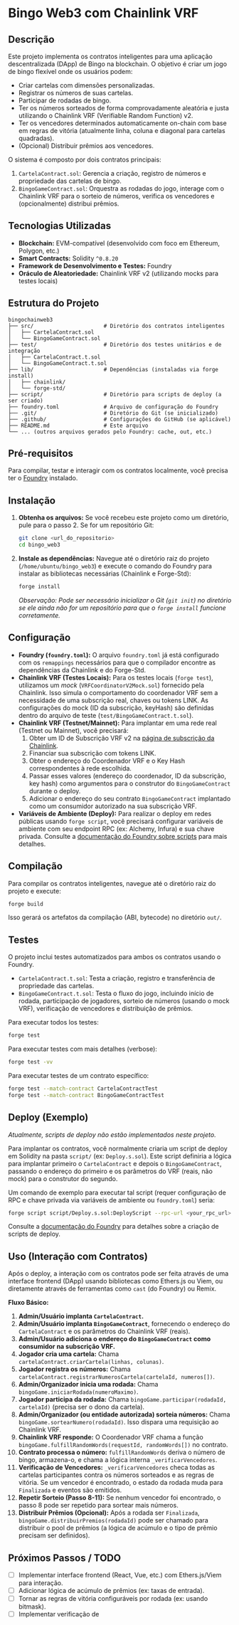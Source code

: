 # Bingo Web3 com Chainlink VRF

## Descrição

Este projeto implementa os contratos inteligentes para uma aplicação descentralizada (DApp) de Bingo na blockchain. O objetivo é criar um jogo de bingo flexível onde os usuários podem:

*   Criar cartelas com dimensões personalizadas.
*   Registrar os números de suas cartelas.
*   Participar de rodadas de bingo.
*   Ter os números sorteados de forma comprovadamente aleatória e justa utilizando o Chainlink VRF (Verifiable Random Function) v2.
*   Ter os vencedores determinados automaticamente on-chain com base em regras de vitória (atualmente linha, coluna e diagonal para cartelas quadradas).
*   (Opcional) Distribuir prêmios aos vencedores.

O sistema é composto por dois contratos principais:

1.  `CartelaContract.sol`: Gerencia a criação, registro de números e propriedade das cartelas de bingo.
2.  `BingoGameContract.sol`: Orquestra as rodadas do jogo, interage com o Chainlink VRF para o sorteio de números, verifica os vencedores e (opcionalmente) distribui prêmios.

## Tecnologias Utilizadas

*   **Blockchain:** EVM-compatível (desenvolvido com foco em Ethereum, Polygon, etc.)
*   **Smart Contracts:** Solidity `^0.8.20`
*   **Framework de Desenvolvimento e Testes:** Foundry
*   **Oráculo de Aleatoriedade:** Chainlink VRF v2 (utilizando mocks para testes locais)

## Estrutura do Projeto

```
bingochainweb3
├── src/                      # Diretório dos contratos inteligentes
│   ├── CartelaContract.sol
│   └── BingoGameContract.sol
├── test/                     # Diretório dos testes unitários e de integração
│   ├── CartelaContract.t.sol
│   └── BingoGameContract.t.sol
├── lib/                      # Dependências (instaladas via forge install)
│   ├── chainlink/
│   └── forge-std/
├── script/                   # Diretório para scripts de deploy (a ser criado)
├── foundry.toml              # Arquivo de configuração do Foundry
├── .git/                     # Diretório do Git (se inicializado)
├── .github/                  # Configurações do GitHub (se aplicável)
├── README.md                 # Este arquivo
└── ... (outros arquivos gerados pelo Foundry: cache, out, etc.)
```

## Pré-requisitos

Para compilar, testar e interagir com os contratos localmente, você precisa ter o [Foundry](https://getfoundry.sh/) instalado.

## Instalação

1.  **Obtenha os arquivos:** Se você recebeu este projeto como um diretório, pule para o passo 2. Se for um repositório Git:
    ```bash
    git clone <url_do_repositorio>
    cd bingo_web3
    ```
2.  **Instale as dependências:** Navegue até o diretório raiz do projeto (`/home/ubuntu/bingo_web3`) e execute o comando do Foundry para instalar as bibliotecas necessárias (Chainlink e Forge-Std):
    ```bash
    forge install
    ```
    *Observação: Pode ser necessário inicializar o Git (`git init`) no diretório se ele ainda não for um repositório para que o `forge install` funcione corretamente.* 

## Configuração

*   **Foundry (`foundry.toml`):** O arquivo `foundry.toml` já está configurado com os `remappings` necessários para que o compilador encontre as dependências da Chainlink e do Forge-Std.
*   **Chainlink VRF (Testes Locais):** Para os testes locais (`forge test`), utilizamos um *mock* (`VRFCoordinatorV2Mock.sol`) fornecido pela Chainlink. Isso simula o comportamento do coordenador VRF sem a necessidade de uma subscrição real, chaves ou tokens LINK. As configurações do mock (ID da subscrição, keyHash) são definidas dentro do arquivo de teste (`test/BingoGameContract.t.sol`).
*   **Chainlink VRF (Testnet/Mainnet):** Para implantar em uma rede real (Testnet ou Mainnet), você precisará:
    1.  Obter um ID de Subscrição VRF v2 na [página de subscrição da Chainlink](https://vrf.chain.link/).
    2.  Financiar sua subscrição com tokens LINK.
    3.  Obter o endereço do Coordenador VRF e o Key Hash correspondentes à rede escolhida.
    4.  Passar esses valores (endereço do coordenador, ID da subscrição, key hash) como argumentos para o construtor do `BingoGameContract` durante o deploy.
    5.  Adicionar o endereço do seu contrato `BingoGameContract` implantado como um consumidor autorizado na sua subscrição VRF.
*   **Variáveis de Ambiente (Deploy):** Para realizar o deploy em redes públicas usando `forge script`, você precisará configurar variáveis de ambiente com seu endpoint RPC (ex: Alchemy, Infura) e sua chave privada. Consulte a [documentação do Foundry sobre scripts](https://book.getfoundry.sh/tutorials/solidity-scripting) para mais detalhes.

## Compilação

Para compilar os contratos inteligentes, navegue até o diretório raiz do projeto e execute:

```bash
forge build
```

Isso gerará os artefatos da compilação (ABI, bytecode) no diretório `out/`.

## Testes

O projeto inclui testes automatizados para ambos os contratos usando o Foundry.

*   `CartelaContract.t.sol`: Testa a criação, registro e transferência de propriedade das cartelas.
*   `BingoGameContract.t.sol`: Testa o fluxo do jogo, incluindo início de rodada, participação de jogadores, sorteio de números (usando o mock VRF), verificação de vencedores e distribuição de prêmios.

Para executar todos los testes:

```bash
forge test
```

Para executar testes com mais detalhes (verbose):

```bash
forge test -vv
```

Para executar testes de um contrato específico:

```bash
forge test --match-contract CartelaContractTest
forge test --match-contract BingoGameContractTest
```

## Deploy (Exemplo)

*Atualmente, scripts de deploy não estão implementados neste projeto.*

Para implantar os contratos, você normalmente criaria um script de deploy em Solidity na pasta `script/` (ex: `Deploy.s.sol`). Este script definiria a lógica para implantar primeiro o `CartelaContract` e depois o `BingoGameContract`, passando o endereço do primeiro e os parâmetros do VRF (reais, não mock) para o construtor do segundo.

Um comando de exemplo para executar tal script (requer configuração de RPC e chave privada via variáveis de ambiente ou `foundry.toml`) seria:

```bash
forge script script/Deploy.s.sol:DeployScript --rpc-url <your_rpc_url> --private-key <your_private_key> --broadcast --verify
```

Consulte a [documentação do Foundry](https://book.getfoundry.sh/tutorials/solidity-scripting) para detalhes sobre a criação de scripts de deploy.

## Uso (Interação com Contratos)

Após o deploy, a interação com os contratos pode ser feita através de uma interface frontend (DApp) usando bibliotecas como Ethers.js ou Viem, ou diretamente através de ferramentas como `cast` (do Foundry) ou Remix.

**Fluxo Básico:**

1.  **Admin/Usuário implanta `CartelaContract`.**
2.  **Admin/Usuário implanta `BingoGameContract`**, fornecendo o endereço do `CartelaContract` e os parâmetros do Chainlink VRF (reais).
3.  **Admin/Usuário adiciona o endereço do `BingoGameContract` como consumidor na subscrição VRF.**
4.  **Jogador cria uma cartela:** Chama `cartelaContract.criarCartela(linhas, colunas)`.
5.  **Jogador registra os números:** Chama `cartelaContract.registrarNumerosCartela(cartelaId, numeros[])`.
6.  **Admin/Organizador inicia uma rodada:** Chama `bingoGame.iniciarRodada(numeroMaximo)`.
7.  **Jogador participa da rodada:** Chama `bingoGame.participar(rodadaId, cartelaId)` (precisa ser o dono da cartela).
8.  **Admin/Organizador (ou entidade autorizada) sorteia números:** Chama `bingoGame.sortearNumero(rodadaId)`. Isso dispara uma requisição ao Chainlink VRF.
9.  **Chainlink VRF responde:** O Coordenador VRF chama a função `bingoGame.fulfillRandomWords(requestId, randomWords[])` no contrato.
10. **Contrato processa o número:** `fulfillRandomWords` deriva o número de bingo, armazena-o, e chama a lógica interna `_verificarVencedores`.
11. **Verificação de Vencedores:** `_verificarVencedores` checa todas as cartelas participantes contra os números sorteados e as regras de vitória. Se um vencedor é encontrado, o estado da rodada muda para `Finalizada` e eventos são emitidos.
12. **Repetir Sorteio (Passo 8-11):** Se nenhum vencedor foi encontrado, o passo 8 pode ser repetido para sortear mais números.
13. **Distribuir Prêmios (Opcional):** Após a rodada ser `Finalizada`, `bingoGame.distribuirPremios(rodadaId)` pode ser chamado para distribuir o pool de prêmios (a lógica de acúmulo e o tipo de prêmio precisam ser definidos).

## Próximos Passos / TODO

*   [ ] Implementar interface frontend (React, Vue, etc.) com Ethers.js/Viem para interação.
*   [ ] Adicionar lógica de acúmulo de prêmios (ex: taxas de entrada).
*   [ ] Tornar as regras de vitória configuráveis por rodada (ex: usando bitmask).
*   [ ] Implementar verificação de 
